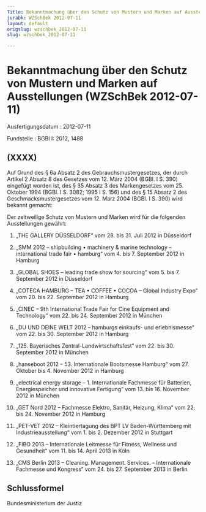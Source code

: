 ```yaml
---
Title: Bekanntmachung über den Schutz von Mustern und Marken auf Ausstellungen
jurabk: WZSchBek 2012-07-11
layout: default
origslug: wzschbek_2012-07-11
slug: wzschbek_2012-07-11

---
```


# Bekanntmachung über den Schutz von Mustern und Marken auf Ausstellungen (WZSchBek 2012-07-11)

Ausfertigungsdatum
:   2012-07-11

Fundstelle
:   BGBl I: 2012, 1488


## (XXXX)

Auf Grund des § 6a Absatz 2 des Gebrauchsmustergesetzes, der durch
Artikel 2 Absatz 8 des Gesetzes vom 12. März 2004 (BGBl. I S. 390)
eingefügt worden ist, des § 35 Absatz 3 des Markengesetzes vom 25.
Oktober 1994 (BGBl. I S. 3082; 1995 I S. 156) und des § 15 Absatz 2
des Geschmacksmustergesetzes vom 12. März 2004 (BGBl. I S. 390) wird
bekannt gemacht:

Der zeitweilige Schutz von Mustern und Marken wird für die folgenden
Ausstellungen gewährt:

1.  „THE GALLERY DÜSSELDORF“
    vom 28. bis 31. Juli 2012 in Düsseldorf


2.  „SMM 2012 – shipbuilding • machinery & marine technology –
    international trade fair • hamburg“
    vom 4. bis 7. September 2012 in Hamburg


3.  „GLOBAL SHOES – leading trade show for sourcing“
    vom 5. bis 7. September 2012 in Düsseldorf


4.  „COTECA HAMBURG – TEA • COFFEE • COCOA – Global Industry Expo“
    vom 20. bis 22. September 2012 in Hamburg


5.  „CINEC – 9th International Trade Fair for Cine Equipment and
    Technology“
    vom 22. bis 24. September 2012 in München


6.  „DU UND DEINE WELT 2012 – hamburgs einkaufs- und erlebnismesse“
    vom 22. bis 30. September 2012 in Hamburg


7.  „125. Bayerisches Zentral-Landwirtschaftsfest“
    vom 22. bis 30. September 2012 in München


8.  „hanseboot 2012 – 53. Internationale Bootsmesse Hamburg“
    vom 27. Oktober bis 4. November 2012 in Hamburg


9.  „electrical energy storage – 1. Internationale Fachmesse für
    Batterien, Energiespeicher und innovative Fertigung“
    vom 13. bis 16. November 2012 in München


10. „GET Nord 2012 – Fachmesse Elektro, Sanitär, Heizung, Klima“
    vom 22. bis 24. November 2012 in Hamburg


11. „PET-VET 2012 – Kleintiertagung des BPT LV Baden-Württemberg mit
    Industrieausstellung“
    vom 1. bis 2. Dezember 2012 in Stuttgart


12. „FIBO 2013 – Internationale Leitmesse für Fitness, Wellness und
    Gesundheit“
    vom 11. bis 14. April 2013 in Köln


13. „CMS Berlin 2013 – Cleaning. Management. Services. – Internationale
    Fachmesse und Kongress“
    vom 24. bis 27. September 2013 in Berlin





## Schlussformel

Bundesministerium der Justiz

